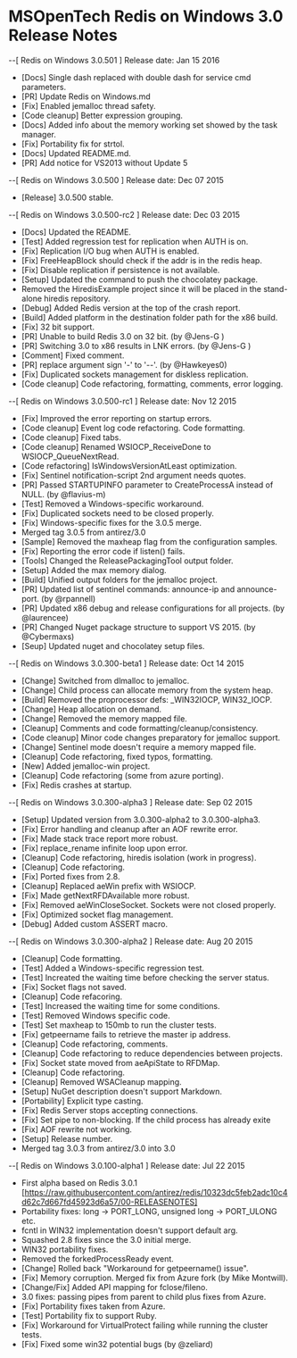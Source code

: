 MSOpenTech Redis on Windows 3.0 Release Notes
=============================================
--[ Redis on Windows 3.0.501 ] Release date: Jan 15 2016

 - [Docs] Single dash replaced with double dash for service cmd parameters.
 - [PR] Update Redis on Windows.md
 - [Fix] Enabled jemalloc thread safety.
 - [Code cleanup] Better expression grouping.
 - [Docs] Added info about the memory working set showed by the task manager.
 - [Fix] Portability fix for strtol.
 - [Docs] Updated README.md.
 - [PR] Add notice for VS2013 without Update 5

--[ Redis on Windows 3.0.500 ] Release date: Dec 07 2015

 - [Release] 3.0.500 stable.

--[ Redis on Windows 3.0.500-rc2 ] Release date: Dec 03 2015

 - [Docs] Updated the README.
 - [Test] Added regression test for replication when AUTH is on.
 - [Fix] Replication I/O bug when AUTH is enabled.
 - [Fix] FreeHeapBlock should check if the addr is in the redis heap.
 - [Fix] Disable replication if persistence is not available.
 - [Setup] Updated the command to push the chocolatey package.
 - Removed the HiredisExample project since it will be placed in the stand-alone hiredis repository.
 - [Debug] Added Redis version at the top of the crash report.
 - [Build] Added platform in the destination folder path for the x86 build.
 - [Fix] 32 bit support.
 - [PR] Unable to build Redis 3.0 on 32 bit. (by @Jens-G )
 - [PR] Switching 3.0 to x86 results in LNK errors. (by @Jens-G )
 - [Comment] Fixed comment.
 - [PR] replace argument sign '-' to '--'. (by @Hawkeyes0)
 - [Fix] Duplicated sockets management for diskless replication.
 - [Code cleanup] Code refactoring, formatting, comments, error logging.

--[ Redis on Windows 3.0.500-rc1 ] Release date: Nov 12 2015

 - [Fix] Improved the error reporting on startup errors.
 - [Code cleanup] Event log code refactoring. Code formatting.
 - [Code cleanup] Fixed tabs.
 - [Code cleanup] Renamed WSIOCP_ReceiveDone to WSIOCP_QueueNextRead.
 - [Code refactoring] IsWindowsVersionAtLeast optimization.
 - [Fix] Sentinel notification-script 2nd argument needs quotes.
 - [PR] Passed STARTUPINFO parameter to CreateProcessA instead of NULL. (by @flavius-m)
 - [Test] Removed a Windows-specific workaround.
 - [Fix] Duplicated sockets need to be closed properly.
 - [Fix] Windows-specific fixes for the 3.0.5 merge.
 - Merged tag 3.0.5 from antirez/3.0
 - [Sample] Removed the maxheap flag from the configuration samples.
 - [Fix] Reporting the error code if listen() fails.
 - [Tools] Changed the ReleasePackagingTool output folder.
 - [Setup] Added the max memory dialog.
 - [Build] Unified output folders for the jemalloc project.
 - [PR] Updated list of sentinel commands: announce-ip and announce-port. (by @rpannell)
 - [PR] Updated x86 debug and release configurations for all projects. (by @laurencee)
 - [PR] Changed Nuget package structure to support VS 2015. (by @Cybermaxs)
 - [Seup] Updated nuget and chocolatey setup files.

--[ Redis on Windows 3.0.300-beta1 ] Release date: Oct 14 2015

 - [Change] Switched from dlmalloc to jemalloc.
 - [Change] Child process can allocate memory from the system heap.
 - [Build] Removed the proprocessor defs: _WIN32IOCP, WIN32_IOCP.
 - [Change] Heap allocation on demand.
 - [Change] Removed the memory mapped file.
 - [Cleanup] Comments and code formatting/cleanup/consistency.
 - [Code cleanup] Minor code changes preparatory for jemalloc support.
 - [Change] Sentinel mode doesn't require a memory mapped file.
 - [Cleanup] Code refactoring, fixed typos, formatting.
 - [New] Added jemalloc-win project.
 - [Cleanup] Code refactoring (some from azure porting).
 - [Fix] Redis crashes at startup.

--[ Redis on Windows 3.0.300-alpha3 ] Release date: Sep 02 2015

 - [Setup] Updated version from 3.0.300-alpha2 to 3.0.300-alpha3.
 - [Fix] Error handling and cleanup after an AOF rewrite error.
 - [Fix] Made stack trace report more robust.
 - [Fix] replace_rename infinite loop upon error.
 - [Cleanup] Code refactoring, hiredis isolation (work in progress).
 - [Cleanup] Code refactoring.
 - [Fix] Ported fixes from 2.8.
 - [Cleanup] Replaced aeWin prefix with WSIOCP.
 - [Fix] Made getNextRFDAvailable more robust.
 - [Fix] Removed aeWinCloseSocket. Sockets were not closed properly.
 - [Fix] Optimized socket flag management.
 - [Debug] Added custom ASSERT macro.


--[ Redis on Windows 3.0.300-alpha2 ] Release date: Aug 20 2015

 - [Cleanup] Code formatting.
 - [Test] Added a Windows-specific regression test.
 - [Test] Increated the waiting time before checking the server status.
 - [Fix] Socket flags not saved.
 - [Cleanup] Code refacoring.
 - [Test] Increased the waiting time for some conditions.
 - [Test] Removed Windows specific code.
 - [Test] Set maxheap to 150mb to run the cluster tests.
 - [Fix] getpeername fails to retrieve the master ip address.
 - [Cleanup] Code refactoring, comments.
 - [Cleanup] Code refactoring to reduce dependencies between projects.
 - [Fix] Socket state moved from aeApiState to RFDMap.
 - [Cleanup] Code refactoring.
 - [Cleanup] Removed WSACleanup mapping.
 - [Setup] NuGet description doesn't support Markdown.
 - [Portability] Explicit type casting.
 - [Fix] Redis Server stops accepting connections.
 - [Fix] Set pipe to non-blocking. If the child process has already exite
 - [Fix] AOF rewrite not working.
 - [Setup] Release number.
 - Merged tag 3.0.3 from antirez/3.0 into 3.0


--[ Redis on Windows 3.0.100-alpha1 ] Release date: Jul 22 2015

 - First alpha based on Redis 3.0.1 [https://raw.githubusercontent.com/antirez/redis/10323dc5feb2adc10c4d62c7d667fd45923d6a57/00-RELEASENOTES]
 - Portability fixes: long -> PORT_LONG, unsigned long -> PORT_ULONG etc.
 - fcntl in WIN32 implementation doesn't support default arg.
 - Squashed 2.8 fixes since the 3.0 initial merge.
 - WIN32 portability fixes.
 - Removed the forkedProcessReady event. 
 - [Change] Rolled back "Workaround for getpeername() issue". 
 - [Fix] Memory corruption. Merged fix from Azure fork (by Mike Montwill). 
 - [Change/Fix] Added API mapping for fclose/fileno.
 - 3.0 fixes: passing pipes from parent to child plus fixes from Azure.
 - [Fix] Portability fixes taken from Azure.
 - [Test] Portability fix to support Ruby.
 - [Fix] Workaround for VirtualProtect failing while running the cluster tests.
 - [Fix] Fixed some win32 potential bugs (by @zeliard)

